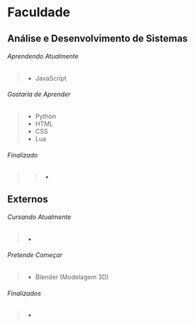 # Faculdade
## Análise e Desenvolvimento de Sistemas
###### Aprendendo Atualmente
> - JavaScript

###### Gostaria de Aprender
> - Python
> - HTML
> - CSS
> - Lua

###### Finalizado
> > -

## Externos
###### Cursando Atualmente
> -

###### Pretende Começar
> - Blender (Modelagem 3D)

###### Finalizados
> -
